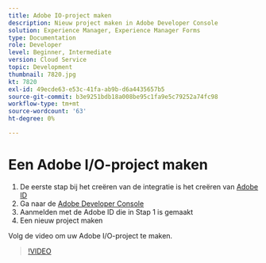 ```yaml
---
title: Adobe IO-project maken
description: Nieuw project maken in Adobe Developer Console
solution: Experience Manager, Experience Manager Forms
type: Documentation
role: Developer
level: Beginner, Intermediate
version: Cloud Service
topic: Development
thumbnail: 7820.jpg
kt: 7820
exl-id: 49ecde63-e53c-41fa-ab9b-d6a4435657b5
source-git-commit: b3e9251bdb18a008be95c1fa9e5c79252a74fc98
workflow-type: tm+mt
source-wordcount: '63'
ht-degree: 0%

---
```


# Een Adobe I/O-project maken

1. De eerste stap bij het creëren van de integratie is het creëren van [Adobe ID](https://account.adobe.com/)
1. Ga naar de [Adobe Developer Console](https://console.adobe.io/home)
1. Aanmelden met de Adobe ID die in Stap 1 is gemaakt
1. Een nieuw project maken

Volg de video om uw Adobe I/O-project te maken.

>[!VIDEO](https://video.tv.adobe.com/v/333220?quality=12&learn=on)

